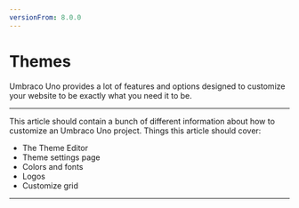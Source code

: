 ```yaml
---
versionFrom: 8.0.0
---
```


# Themes

Umbraco Uno provides a lot of features and options designed to customize your website to be exactly what you need it to be.

----------
This article should contain a bunch of different information about how to customize an Umbraco Uno project.
Things this article should cover:

- The Theme Editor
- Theme settings page
- Colors and fonts
- Logos
- Customize grid

----------
